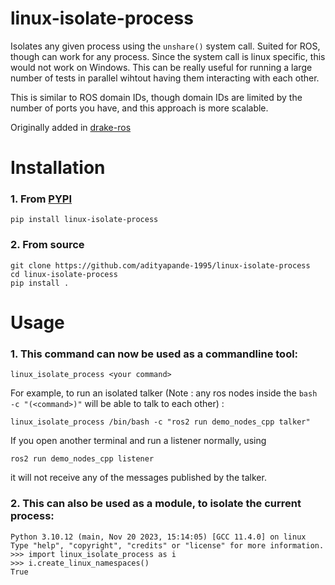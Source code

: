 # linux-isolate-process
Isolates any given process using the ``unshare()`` system call. Suited for ROS, though can work for any process.
Since the system call is linux specific, this would not work on Windows.
This can be really useful for running a large number of tests in parallel wihtout having them interacting with each other.

This is similar to ROS domain IDs, though domain IDs are limited by the number of ports you have, and this approach is more scalable.

Originally added in [drake-ros](https://github.com/RobotLocomotion/drake-ros)

# Installation

### 1. From [PYPI](https://pypi.org/project/linux-isolate-process/)
```
pip install linux-isolate-process
```

### 2. From source
```
git clone https://github.com/adityapande-1995/linux-isolate-process
cd linux-isolate-process
pip install .
```

# Usage

### 1. This command can now be used as a commandline tool: 
```
linux_isolate_process <your command>
```

For example, to run an isolated talker (Note : any ros nodes inside the ``bash -c "(<command>)"`` will be able to talk to each other) : 
```
linux_isolate_process /bin/bash -c "ros2 run demo_nodes_cpp talker"
```
If you open another terminal and run a listener normally, using
```
ros2 run demo_nodes_cpp listener
```
it will not receive any of the messages published by the talker.

### 2. This can also be used as a module, to isolate the current process:
```
Python 3.10.12 (main, Nov 20 2023, 15:14:05) [GCC 11.4.0] on linux
Type "help", "copyright", "credits" or "license" for more information.
>>> import linux_isolate_process as i
>>> i.create_linux_namespaces()
True
```

